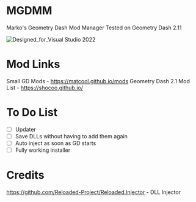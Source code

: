 # MGDMM
Marko's Geometry Dash Mod Manager
Tested on Geometry Dash 2.11

![Designed_for_Visual Studio 2022](https://github.com/user-attachments/assets/4093d510-f36f-447e-9a15-9727d3f5b6d3)

# Mod Links
Small GD Mods - https://matcool.github.io/mods
Geometry Dash 2.1 Mod List - https://shocoo.github.io/


# To Do List
- [ ] Updater
- [ ] Save DLLs without having to add them again
- [ ] Auto inject as soon as GD starts
- [ ] Fully working installer

# Credits
https://github.com/Reloaded-Project/Reloaded.Injector - DLL Injector
